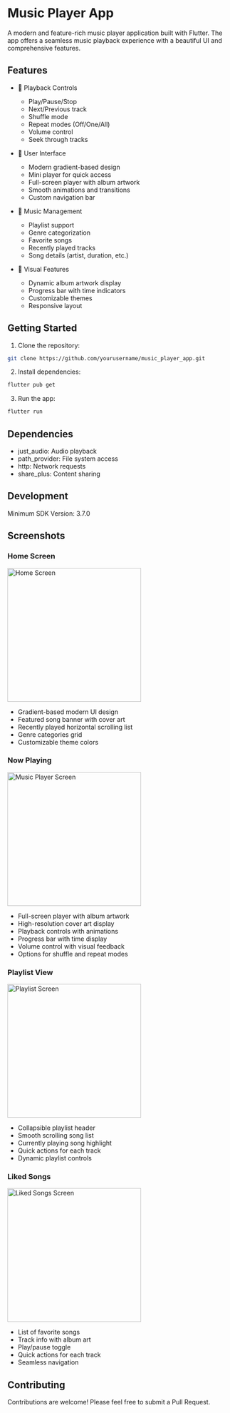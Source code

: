 # Music Player App

A modern and feature-rich music player application built with Flutter. The app offers a seamless
music playback experience with a beautiful UI and comprehensive features.

## Features

- 🎵 Playback Controls
    - Play/Pause/Stop
    - Next/Previous track
    - Shuffle mode
    - Repeat modes (Off/One/All)
    - Volume control
    - Seek through tracks

- 📱 User Interface
    - Modern gradient-based design
    - Mini player for quick access
    - Full-screen player with album artwork
    - Smooth animations and transitions
    - Custom navigation bar

- 📝 Music Management
    - Playlist support
    - Genre categorization
    - Favorite songs
    - Recently played tracks
    - Song details (artist, duration, etc.)

- 🎨 Visual Features
    - Dynamic album artwork display
    - Progress bar with time indicators
    - Customizable themes
    - Responsive layout

## Getting Started

1. Clone the repository:

```bash
git clone https://github.com/yourusername/music_player_app.git
```

2. Install dependencies:

```bash
flutter pub get
```

3. Run the app:

```bash
flutter run
```

## Dependencies

- just_audio: Audio playback
- path_provider: File system access
- http: Network requests
- share_plus: Content sharing

## Development

Minimum SDK Version: 3.7.0

## Screenshots

### Home Screen
<img src="app%20design/Home Page.png" width="300" alt="Home Screen">

- Gradient-based modern UI design
- Featured song banner with cover art
- Recently played horizontal scrolling list
- Genre categories grid
- Customizable theme colors

### Now Playing
<img src="app%20design/img_15.png" width="300" alt="Music Player Screen">

- Full-screen player with album artwork
- High-resolution cover art display
- Playback controls with animations
- Progress bar with time display
- Volume control with visual feedback
- Options for shuffle and repeat modes

### Playlist View  
<img src="app%20design/img_16.png" width="300" alt="Playlist Screen">

- Collapsible playlist header
- Smooth scrolling song list
- Currently playing song highlight
- Quick actions for each track
- Dynamic playlist controls

### Liked Songs
<img src="app%20design/img_17.png" width="300" alt="Liked Songs Screen">

- List of favorite songs
- Track info with album art
- Play/pause toggle
- Quick actions for each track
- Seamless navigation

## Contributing

Contributions are welcome! Please feel free to submit a Pull Request.

